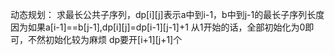 动态规划：
求最长公共子序列，dp[i][j]表示a中到i-1，b中到j-1的最长子序列长度
因为如果a[i-1]==b[j-1],dp[i][j]=dp[i-1][j-1]+1
从1开始的话，全部初始化为0即可，不然初始化较为麻烦
dp要开[i+1][j+1]个
